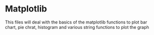 # Matplotlib
This files will deal with the basics of the matplotlib functions to plot bar chart, pie chrat, histogram and various string functions to plot the graph

